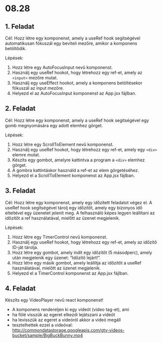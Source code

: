 # 08.28

## 1. Feladat

Cél: Hozz létre egy komponenst, amely a useRef hook segítségével automatikusan fókuszál egy beviteli mezőre, amikor a komponens betöltődik.

Lépések:

1. Hozz létre egy AutoFocusInput nevű komponenst.
2. Használj egy useRef hookot, hogy létrehozz egy ref-et, amely az `<input>` mezőre mutat.
3. Használj egy useEffect hookot, amely a komponens betöltésekor fókuszál az input mezőre.
4. Helyezd el az AutoFocusInput komponenst az App.jsx fájlban.

## 2. Feladat

Cél: Hozz létre egy komponenst, amely a useRef hook segítségével egy gomb megnyomására egy adott elemhez görget.

Lépések:

1. Hozz létre egy ScrollToElement nevű komponenst.
2. Használj egy useRef hookot, hogy létrehozz egy ref-et, amely egy `<div>` elemre mutat.
3. Készíts egy gombot, amelyre kattintva a program a `<div>` elemhez görget.
4. A gombra kattintáskor használd a ref-et az elem görgetéséhez.
5. Helyezd el a ScrollToElement komponenst az App.jsx fájlban.

## 3. Feladat

Cél: Hozz létre egy komponenst, amely egy időzített feladatot végez el. A useRef hook segítségével tárolj egy időzítőt, amely egy bizonyos idő elteltével egy üzenetet jelenít meg. A felhasználó képes legyen leállítani az időzítőt a ref használatával, mielőtt az üzenet megjelenik.

Lépések:

1. Hozz létre egy TimerControl nevű komponenst.
2. Használj egy useRef hookot, hogy létrehozz egy ref-et, amely az időzítő ID-ját tárolja.
3. Hozz létre egy gombot, amely indít egy időzítőt (5 másodperc), amely után megjelenik egy üzenet: “Időzítő lejárt!”.
4. Hozz létre egy másik gombot, amely leállítja az időzítőt a useRef használatával, mielőtt az üzenet megjelenik.
5. Helyezd el a TimerControl komponenst az App.jsx fájlban.

## 4. Feladat

Készíts egy VideoPlayer nevű react komponenst!

-   A komponens rendereljen ki egy videót (video tag-et), ami
-   ha fölé visszük az egeret elkezdi lejátszani a videót
-   ha levisszük az egeret a videóról akkor a videó megáll
-   tesztelhettek ezzel a videóval: http://commondatastorage.googleapis.com/gtv-videos-bucket/sample/BigBuckBunny.mp4
